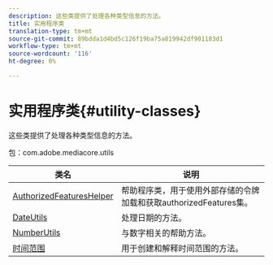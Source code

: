 ```yaml
---
description: 这些类提供了处理各种类型信息的方法。
title: 实用程序类
translation-type: tm+mt
source-git-commit: 89bdda1d4bd5c126f19ba75a819942df901183d1
workflow-type: tm+mt
source-wordcount: '116'
ht-degree: 0%

---
```



# 实用程序类{#utility-classes}

这些类提供了处理各种类型信息的方法。

包：com.adobe.mediacore.utils

<!-- 

Comment Type: draft
(https://help.adobe.com/en_US/primetime/api/psdk/asdoc-dhls_1.4/com/adobe/mediacore/utils/package-summary.html)

-->

| 类名 | 说明 |
|---|---|
| [AuthorizedFeaturesHelper](https://help.adobe.com/en_US/primetime/api/psdk/asdoc-dhls_1.4/com/adobe/mediacore/utils/AuthorizedFeaturesHelper.html) | 帮助程序类，用于使用外部存储的令牌加载和获取authorizedFeatures集。 |
| [DateUtils](https://help.adobe.com/en_US/primetime/api/psdk/asdoc-dhls_1.4/com/adobe/mediacore/utils/DateUtils.html) | 处理日期的方法。 |
| [NumberUtils](https://help.adobe.com/en_US/primetime/api/psdk/asdoc-dhls_1.4/com/adobe/mediacore/utils/NumberUtils.html) | 与数字相关的帮助方法。 |
| [时间范围](https://help.adobe.com/en_US/primetime/api/psdk/javadoc_1.4/com/adobe/mediacore/utils/TimeRange.html) | 用于创建和解释时间范围的方法。 |

